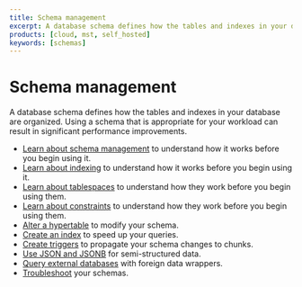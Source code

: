 ```yaml
---
title: Schema management
excerpt: A database schema defines how the tables and indexes in your database are organized
products: [cloud, mst, self_hosted]
keywords: [schemas]
---
```


# Schema management

A database schema defines how the tables and indexes in your database are
organized. Using a schema that is appropriate for your workload can result in
significant performance improvements.

*   [Learn about schema management][about-schema] to understand how it works
    before you begin using it.
*   [Learn about indexing][about-indexing] to understand how it works before you
    begin using it.
*   [Learn about tablespaces][about-tablespaces] to understand how they work before
    you begin using them.
*   [Learn about constraints][about-constraints] to understand how they work before
    you begin using them.
*   [Alter a hypertable][schema-alter] to modify your schema.
*   [Create an index][schema-indexing] to speed up your queries.
*   [Create triggers][schema-triggers] to propagate your schema changes to chunks.
*   [Use JSON and JSONB][schema-json] for semi-structured data.
*   [Query external databases][foreign-data-wrappers] with foreign data wrappers.
*   [Troubleshoot][troubleshoot-schemas] your schemas. 

[about-constraints]: /use-timescale/:currentVersion:/schema-management/about-constraints
[about-indexing]: /use-timescale/:currentVersion:/schema-management/about-indexing
[about-schema]: /use-timescale/:currentVersion:/schema-management/about-schemas
[about-tablespaces]: /use-timescale/:currentVersion:/schema-management/about-tablespaces
[schema-alter]: /use-timescale/:currentVersion:/schema-management/alter
[schema-indexing]: /use-timescale/:currentVersion:/schema-management/indexing
[schema-json]: /use-timescale/:currentVersion:/schema-management/json
[schema-triggers]: /use-timescale/:currentVersion:/schema-management/triggers
[foreign-data-wrappers]: /use-timescale/:currentVersion:/schema-management/foreign-data-wrappers
[troubleshoot-schemas]: /use-timescale/:currentVersion:/schema-management/troubleshooting
